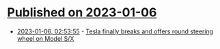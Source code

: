 # [Published on 2023-01-06](index.md)

* [2023-01-06, 02:53:55](https://news.ycombinator.com/item?id=34270375) - [Tesla finally breaks and offers round steering wheel on Model S/X](https://electrek.co/2023/01/05/tesla-offers-round-steering-wheel-model-s-x/)
